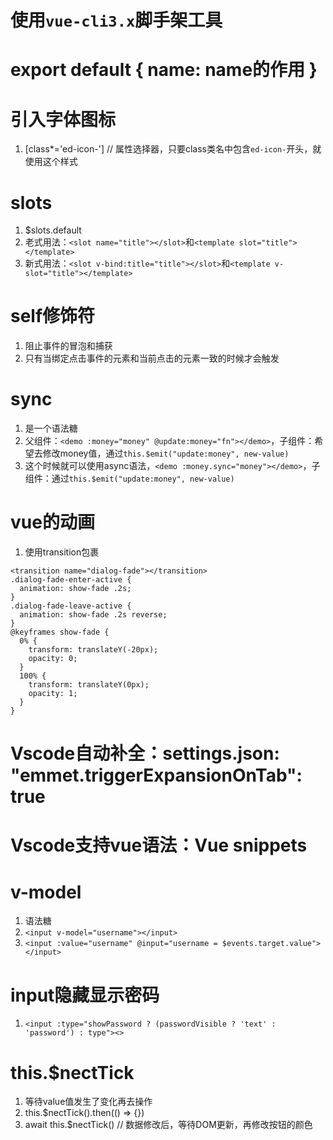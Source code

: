 # 使用`vue-cli3.x`脚手架工具

# export default { name: name的作用 }

# 引入字体图标
1. [class*='ed-icon-'] // 属性选择器，只要class类名中包含`ed-icon-`开头，就使用这个样式

# slots
1. $slots.default
2. 老式用法：`<slot name="title"></slot>`和`<template slot="title"></template>`
3. 新式用法：`<slot v-bind:title="title"></slot>`和`<template v-slot="title"></template>`

# self修饰符
1. 阻止事件的冒泡和捕获
2. 只有当绑定点击事件的元素和当前点击的元素一致的时候才会触发

# sync
1. 是一个语法糖
2. 父组件：`<demo :money="money" @update:money="fn"></demo>`，子组件：希望去修改money值，通过`this.$emit("update:money", new-value)`
3. 这个时候就可以使用async语法，`<demo :money.sync="money"></demo>`，子组件：通过`this.$emit("update:money", new-value)`

# vue的动画
1. 使用transition包裹
```
<transition name="dialog-fade"></transition>
.dialog-fade-enter-active {
  animation: show-fade .2s;
}
.dialog-fade-leave-active {
  animation: show-fade .2s reverse;
}
@keyframes show-fade {
  0% {
    transform: translateY(-20px);
    opacity: 0;
  }
  100% {
    transform: translateY(0px);
    opacity: 1;
  }
}
```

# Vscode自动补全：settings.json: "emmet.triggerExpansionOnTab": true

# Vscode支持vue语法：Vue snippets

# v-model
1. 语法糖
2. `<input v-model="username"></input>`
3. `<input :value="username" @input="username = $events.target.value"></input>`

# input隐藏显示密码
1. `<input :type="showPassword ? (passwordVisible ? 'text' : 'password') : type"><>`

# this.$nectTick
1. 等待value值发生了变化再去操作
2. this.$nectTick().then(() => {})
3. await this.$nectTick() // 数据修改后，等待DOM更新，再修改按钮的颜色